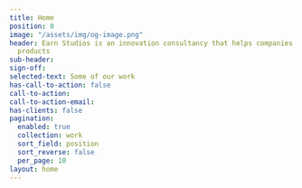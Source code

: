 ```yaml
---
title: Home
position: 0
image: "/assets/img/og-image.png"
header: Earn Studios is an innovation consultancy that helps companies create share-worthy
  products
sub-header: 
sign-off: 
selected-text: Some of our work
has-call-to-action: false
call-to-action: 
call-to-action-email: 
has-clients: false
pagination:
  enabled: true
  collection: work
  sort_field: position
  sort_reverse: false
  per_page: 10
layout: home
---
```


